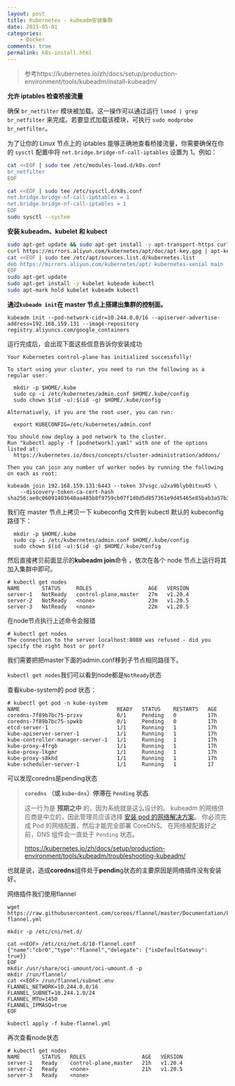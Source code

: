 ```yaml
---
layout: post
title: Kubernetes - kubeadm安装集群
date: 2021-05-01
categories:
    - Docker
comments: true
permalink: k8s-install.html
---
```


> 参考https://kubernetes.io/zh/docs/setup/production-environment/tools/kubeadm/install-kubeadm/

**允许 iptables 检查桥接流量**

确保 `br_netfilter` 模块被加载。这一操作可以通过运行 `lsmod | grep br_netfilter` 来完成。若要显式加载该模块，可执行 `sudo modprobe br_netfilter`。

为了让你的 Linux 节点上的 iptables 能够正确地查看桥接流量，你需要确保在你的 `sysctl` 配置中将 `net.bridge.bridge-nf-call-iptables` 设置为 1。例如：

```bash
cat <<EOF | sudo tee /etc/modules-load.d/k8s.conf
br_netfilter
EOF

cat <<EOF | sudo tee /etc/sysctl.d/k8s.conf
net.bridge.bridge-nf-call-ip6tables = 1
net.bridge.bridge-nf-call-iptables = 1
EOF
sudo sysctl --system
```

**安装 kubeadm、kubelet 和 kubect**

```bash
sudo apt-get update && sudo apt-get install -y apt-transport-https curl
curl https://mirrors.aliyun.com/kubernetes/apt/doc/apt-key.gpg | apt-key add - 
cat <<EOF | sudo tee /etc/apt/sources.list.d/kubernetes.list
deb https://mirrors.aliyun.com/kubernetes/apt/ kubernetes-xenial main
EOF
sudo apt-get update
sudo apt-get install -y kubelet kubeadm kubectl
sudo apt-mark hold kubelet kubeadm kubectl
```

**通过`kubeadm init`在 master 节点上搭建出集群的控制面。**

```
kubeadm init --pod-network-cidr=10.244.0.0/16 --apiserver-advertise-address=192.168.159.131 --image-repository registry.aliyuncs.com/google_containers
```

运行完成后，会出现下面这些信息告诉你安装成功

```
Your Kubernetes control-plane has initialized successfully!

To start using your cluster, you need to run the following as a regular user:

  mkdir -p $HOME/.kube
  sudo cp -i /etc/kubernetes/admin.conf $HOME/.kube/config
  sudo chown $(id -u):$(id -g) $HOME/.kube/config

Alternatively, if you are the root user, you can run:

  export KUBECONFIG=/etc/kubernetes/admin.conf

You should now deploy a pod network to the cluster.
Run "kubectl apply -f [podnetwork].yaml" with one of the options listed at:
  https://kubernetes.io/docs/concepts/cluster-administration/addons/

Then you can join any number of worker nodes by running the following on each as root:

kubeadm join 192.168.159.131:6443 --token 37vsgc.u2xa9blyb0itxu45 \
    --discovery-token-ca-cert-hash sha256:ae0c06091403640aa485b8f9759cb07f1d0d5d857361e9d45465e85bab3a57b3

```

我们在 master 节点上拷贝一下 kubeconfig 文件到 kubectl 默认的 kubeconfig 路径下：

```
  mkdir -p $HOME/.kube
  sudo cp -i /etc/kubernetes/admin.conf $HOME/.kube/config
  sudo chown $(id -u):$(id -g) $HOME/.kube/config
```

然后直接拷贝前面显示的**kubeadm join**命令 ，依次在各个 node 节点上运行将其加入集群中即可。

```
# kubectl get nodes
NAME       STATUS     ROLES                  AGE   VERSION
server-1   NotReady   control-plane,master   27m   v1.20.4
server-2   NotReady   <none>                 23m   v1.20.5
server-3   NotReady   <none>                 22m   v1.20.5
```

在node节点执行上述命令会报错

```
# kubectl get nodes
The connection to the server localhost:8080 was refused - did you specify the right host or port?
```

我们需要把把master下面的admin.conf移到子节点相同路径下。

`kubectl get nodes`我们可以看到node都是`NotReady`状态

查看kube-system的 pod 状态：

```
# kubectl get pod -n kube-system
NAME                               READY   STATUS    RESTARTS   AGE
coredns-7f89b7bc75-przxv           0/1     Pending   0          17h
coredns-7f89b7bc75-spwkb           0/1     Pending   0          17h
etcd-server-1                      1/1     Running   1          17h
kube-apiserver-server-1            1/1     Running   1          17h
kube-controller-manager-server-1   1/1     Running   1          17h
kube-proxy-4frgb                   1/1     Running   1          17h
kube-proxy-lkgmr                   1/1     Running   1          17h
kube-proxy-s8khd                   1/1     Running   1          17h
kube-scheduler-server-1            1/1     Running   1          17
```

可以发现coredns是pending状态

> **`coredns` （或 `kube-dns`）停滞在 `Pending` 状态**
>
>这一行为是 **预期之中** 的，因为系统就是这么设计的。 kubeadm 的网络供应商是中立的，因此管理员应该选择 [安装 pod 的网络解决方案](https://kubernetes.io/zh/docs/concepts/cluster-administration/addons/)。 你必须完成 Pod 的网络配置，然后才能完全部署 CoreDNS。 在网络被配置好之前，DNS 组件会一直处于 `Pending` 状态。
>
>https://kubernetes.io/zh/docs/setup/production-environment/tools/kubeadm/troubleshooting-kubeadm/

也就是说，造成**coredns**组件处于**pendin**g状态的主要原因是网络插件没有安装好。

网络插件我们使用flannel



```
wget https://raw.githubusercontent.com/coreos/flannel/master/Documentation/kube-flannel.yml

mkdir -p /etc/cni/net.d/

cat <<EOF> /etc/cni/net.d/10-flannel.conf
{"name":"cbr0","type":"flannel","delegate": {"isDefaultGateway": true}}
EOF
mkdir /usr/share/oci-umount/oci-umount.d -p
mkdir /run/flannel/
cat <<EOF> /run/flannel/subnet.env
FLANNEL_NETWORK=10.244.0.0/16
FLANNEL_SUBNET=10.244.1.0/24
FLANNEL_MTU=1450
FLANNEL_IPMASQ=true
EOF

kubectl apply -f kube-flannel.yml
```

再次查看node状态

 ```
# kubectl get nodes
NAME       STATUS   ROLES                  AGE   VERSION
server-1   Ready    control-plane,master   21h   v1.20.4
server-2   Ready    <none>                 21h   v1.20.5
server-3   Ready    <none> 
 ```

